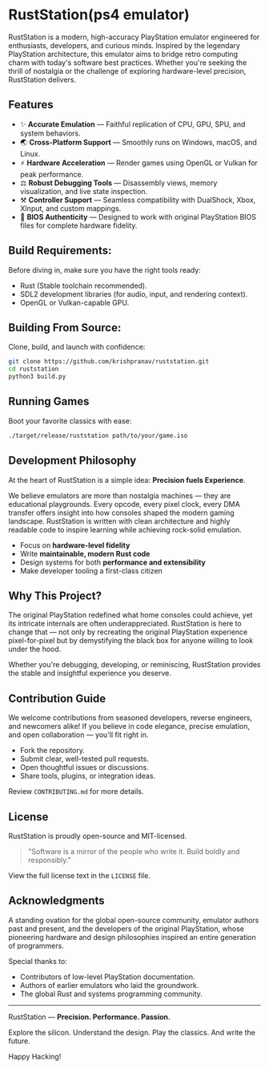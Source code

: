 # RustStation(ps4 emulator)

RustStation is a modern, high-accuracy PlayStation emulator engineered for enthusiasts, developers, and curious minds. Inspired by the legendary PlayStation architecture, this emulator aims to bridge retro computing charm with today's software best practices. Whether you're seeking the thrill of nostalgia or the challenge of exploring hardware-level precision, RustStation delivers.

## Features
- ✨ **Accurate Emulation** — Faithful replication of CPU, GPU, SPU, and system behaviors.
- 🌏 **Cross-Platform Support** — Smoothly runs on Windows, macOS, and Linux.
- ⚡ **Hardware Acceleration** — Render games using OpenGL or Vulkan for peak performance.
- ⚖️ **Robust Debugging Tools** — Disassembly views, memory visualization, and live state inspection.
- ⚒️ **Controller Support** — Seamless compatibility with DualShock, Xbox, XInput, and custom mappings.
- 🤖 **BIOS Authenticity** — Designed to work with original PlayStation BIOS files for complete hardware fidelity.

## Build Requirements:
Before diving in, make sure you have the right tools ready:
- Rust (Stable toolchain recommended).
- SDL2 development libraries (for audio, input, and rendering context).
- OpenGL or Vulkan-capable GPU.

## Building From Source:
Clone, build, and launch with confidence:
```bash
git clone https://github.com/krishpranav/ruststation.git
cd ruststation
python3 build.py
```

## Running Games
Boot your favorite classics with ease:
```bash
./target/release/ruststation path/to/your/game.iso
```

## Development Philosophy
At the heart of RustStation is a simple idea: **Precision fuels Experience**.

We believe emulators are more than nostalgia machines — they are educational playgrounds. Every opcode, every pixel clock, every DMA transfer offers insight into how consoles shaped the modern gaming landscape. RustStation is written with clean architecture and highly readable code to inspire learning while achieving rock-solid emulation.

- Focus on **hardware-level fidelity**
- Write **maintainable, modern Rust code**
- Design systems for both **performance and extensibility**
- Make developer tooling a first-class citizen

## Why This Project?
The original PlayStation redefined what home consoles could achieve, yet its intricate internals are often underappreciated. RustStation is here to change that — not only by recreating the original PlayStation experience pixel-for-pixel but by demystifying the black box for anyone willing to look under the hood.

Whether you're debugging, developing, or reminiscing, RustStation provides the stable and insightful experience you deserve.

## Contribution Guide
We welcome contributions from seasoned developers, reverse engineers, and newcomers alike! If you believe in code elegance, precise emulation, and open collaboration — you'll fit right in.

- Fork the repository.
- Submit clear, well-tested pull requests.
- Open thoughtful issues or discussions.
- Share tools, plugins, or integration ideas.

Review `CONTRIBUTING.md` for more details.

## License
RustStation is proudly open-source and MIT-licensed.

> "Software is a mirror of the people who write it. Build boldly and responsibly."

View the full license text in the `LICENSE` file.

## Acknowledgments
A standing ovation for the global open-source community, emulator authors past and present, and the developers of the original PlayStation, whose pioneering hardware and design philosophies inspired an entire generation of programmers.

Special thanks to:
- Contributors of low-level PlayStation documentation.
- Authors of earlier emulators who laid the groundwork.
- The global Rust and systems programming community.

---
RustStation — **Precision. Performance. Passion.**

Explore the silicon. Understand the design. Play the classics. And write the future.

Happy Hacking!

